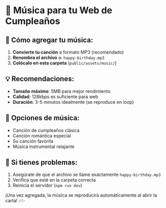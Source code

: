 # 🎵 Música para tu Web de Cumpleaños

## 📁 Cómo agregar tu música:

1. **Convierte tu canción** a formato MP3 (recomendado)
2. **Renombra el archivo** a: `happy-birthday.mp3`
3. **Colócalo en esta carpeta** (`public/assets/music/`)

## 💡 Recomendaciones:

- **Tamaño máximo**: 5MB para mejor rendimiento
- **Calidad**: 128kbps es suficiente para web
- **Duración**: 3-5 minutos idealmente (se reproduce en loop)

## 🎼 Opciones de música:

- Canción de cumpleaños clásica
- Canción romántica especial
- Su canción favorita
- Música instrumental relajante

## 🔧 Si tienes problemas:

1. Asegúrate de que el archivo se llame exactamente `happy-birthday.mp3`
2. Verifica que esté en la carpeta correcta
3. Reinicia el servidor (`npm run dev`)

¡Una vez agregada, la música se reproducirá automáticamente al abrir la carta! 🎶✨
